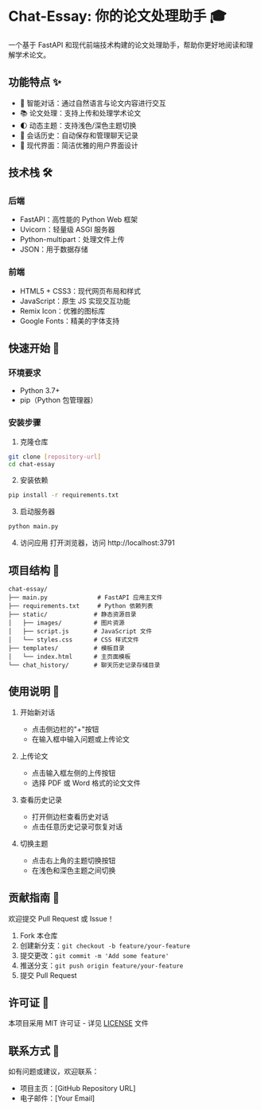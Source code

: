# Chat-Essay: 你的论文处理助手 🎓

一个基于 FastAPI 和现代前端技术构建的论文处理助手，帮助你更好地阅读和理解学术论文。

## 功能特点 ✨

- 💬 智能对话：通过自然语言与论文内容进行交互
- 📚 论文处理：支持上传和处理学术论文
- 🌓 动态主题：支持浅色/深色主题切换
- 💾 会话历史：自动保存和管理聊天记录
- 🎨 现代界面：简洁优雅的用户界面设计

## 技术栈 🛠️

### 后端
- FastAPI：高性能的 Python Web 框架
- Uvicorn：轻量级 ASGI 服务器
- Python-multipart：处理文件上传
- JSON：用于数据存储

### 前端
- HTML5 + CSS3：现代网页布局和样式
- JavaScript：原生 JS 实现交互功能
- Remix Icon：优雅的图标库
- Google Fonts：精美的字体支持

## 快速开始 🚀

### 环境要求
- Python 3.7+
- pip（Python 包管理器）

### 安装步骤

1. 克隆仓库
```bash
git clone [repository-url]
cd chat-essay
```

2. 安装依赖
```bash
pip install -r requirements.txt
```

3. 启动服务器
```bash
python main.py
```

4. 访问应用
打开浏览器，访问 http://localhost:3791

## 项目结构 📁

```
chat-essay/
├── main.py              # FastAPI 应用主文件
├── requirements.txt     # Python 依赖列表
├── static/             # 静态资源目录
│   ├── images/         # 图片资源
│   ├── script.js       # JavaScript 文件
│   └── styles.css      # CSS 样式文件
├── templates/          # 模板目录
│   └── index.html      # 主页面模板
└── chat_history/       # 聊天历史记录存储目录
```

## 使用说明 📖

1. 开始新对话
   - 点击侧边栏的"+"按钮
   - 在输入框中输入问题或上传论文

2. 上传论文
   - 点击输入框左侧的上传按钮
   - 选择 PDF 或 Word 格式的论文文件

3. 查看历史记录
   - 打开侧边栏查看历史对话
   - 点击任意历史记录可恢复对话

4. 切换主题
   - 点击右上角的主题切换按钮
   - 在浅色和深色主题之间切换


## 贡献指南 🤝

欢迎提交 Pull Request 或 Issue！

1. Fork 本仓库
2. 创建新分支：`git checkout -b feature/your-feature`
3. 提交更改：`git commit -m 'Add some feature'`
4. 推送分支：`git push origin feature/your-feature`
5. 提交 Pull Request

## 许可证 📄

本项目采用 MIT 许可证 - 详见 [LICENSE](LICENSE) 文件

## 联系方式 📧

如有问题或建议，欢迎联系：
- 项目主页：[GitHub Repository URL]
- 电子邮件：[Your Email]
